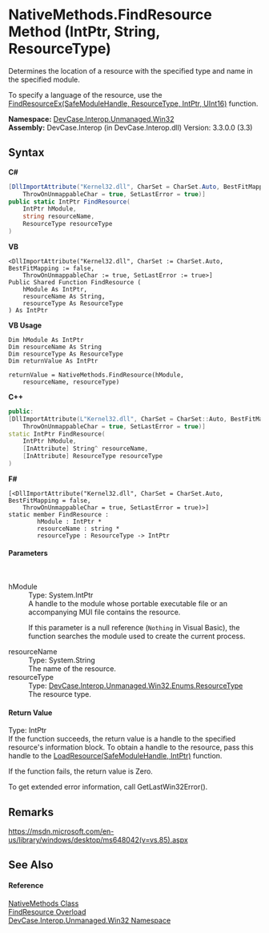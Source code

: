 # NativeMethods.FindResource Method (IntPtr, String, ResourceType)
 

Determines the location of a resource with the specified type and name in the specified module. 

 To specify a language of the resource, use the <a href="M_DevCase_Interop_Unmanaged_Win32_NativeMethods_FindResourceEx">FindResourceEx(SafeModuleHandle, ResourceType, IntPtr, UInt16)</a> function.

**Namespace:**&nbsp;<a href="N_DevCase_Interop_Unmanaged_Win32">DevCase.Interop.Unmanaged.Win32</a><br />**Assembly:**&nbsp;DevCase.Interop (in DevCase.Interop.dll) Version: 3.3.0.0 (3.3)

## Syntax

**C#**<br />
``` C#
[DllImportAttribute("Kernel32.dll", CharSet = CharSet.Auto, BestFitMapping = false, 
	ThrowOnUnmappableChar = true, SetLastError = true)]
public static IntPtr FindResource(
	IntPtr hModule,
	string resourceName,
	ResourceType resourceType
)
```

**VB**<br />
``` VB
<DllImportAttribute("Kernel32.dll", CharSet := CharSet.Auto, BestFitMapping := false, 
	ThrowOnUnmappableChar := true, SetLastError := true>]
Public Shared Function FindResource ( 
	hModule As IntPtr,
	resourceName As String,
	resourceType As ResourceType
) As IntPtr
```

**VB Usage**<br />
``` VB Usage
Dim hModule As IntPtr
Dim resourceName As String
Dim resourceType As ResourceType
Dim returnValue As IntPtr

returnValue = NativeMethods.FindResource(hModule, 
	resourceName, resourceType)
```

**C++**<br />
``` C++
public:
[DllImportAttribute(L"Kernel32.dll", CharSet = CharSet::Auto, BestFitMapping = false, 
	ThrowOnUnmappableChar = true, SetLastError = true)]
static IntPtr FindResource(
	IntPtr hModule, 
	[InAttribute] String^ resourceName, 
	[InAttribute] ResourceType resourceType
)
```

**F#**<br />
``` F#
[<DllImportAttribute("Kernel32.dll", CharSet = CharSet.Auto, BestFitMapping = false, 
	ThrowOnUnmappableChar = true, SetLastError = true)>]
static member FindResource : 
        hModule : IntPtr * 
        resourceName : string * 
        resourceType : ResourceType -> IntPtr 

```


#### Parameters
&nbsp;<dl><dt>hModule</dt><dd>Type: System.IntPtr<br />A handle to the module whose portable executable file or an accompanying MUI file contains the resource. 

 If this parameter is a null reference (`Nothing` in Visual Basic), the function searches the module used to create the current process.</dd><dt>resourceName</dt><dd>Type: System.String<br />The name of the resource.</dd><dt>resourceType</dt><dd>Type: <a href="T_DevCase_Interop_Unmanaged_Win32_Enums_ResourceType">DevCase.Interop.Unmanaged.Win32.Enums.ResourceType</a><br />The resource type.</dd></dl>

#### Return Value
Type: IntPtr<br />If the function succeeds, the return value is a handle to the specified resource's information block. To obtain a handle to the resource, pass this handle to the <a href="M_DevCase_Interop_Unmanaged_Win32_NativeMethods_LoadResource">LoadResource(SafeModuleHandle, IntPtr)</a> function. 

 If the function fails, the return value is Zero. 

 To get extended error information, call GetLastWin32Error().

## Remarks
<a href="https://msdn.microsoft.com/en-us/library/windows/desktop/ms648042(v=vs.85).aspx" target="_blank">https://msdn.microsoft.com/en-us/library/windows/desktop/ms648042(v=vs.85).aspx</a>

## See Also


#### Reference
<a href="T_DevCase_Interop_Unmanaged_Win32_NativeMethods">NativeMethods Class</a><br /><a href="Overload_DevCase_Interop_Unmanaged_Win32_NativeMethods_FindResource">FindResource Overload</a><br /><a href="N_DevCase_Interop_Unmanaged_Win32">DevCase.Interop.Unmanaged.Win32 Namespace</a><br />